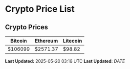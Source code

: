 # Crypto Price List

## Crypto Prices
| Bitcoin | Ethereum | Litecoin |
| ------- | -------- | -------- |
| $106099 | $2571.37 | $98.82 |
**Last Updated:** 2025-05-20 03:16 UTC
**Last Updated:** $DATE$
